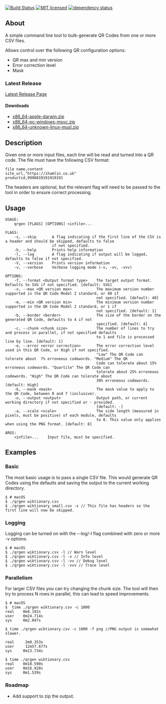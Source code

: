 [![Build Status][azure-badge]][azure-url]
[![MIT licensed][license-badge]][license-url]
[![dependency status][dependency-badge]][dependency-url]

## About

A simple command line tool to bulk-generate QR Codes from one or more CSV files.

Allows control over the following QR configuration options:

* QR max and min version
* Error correction level
* Mask

### Latest Release

[Latest Release Page][latest-release]

#### Downloads

* [x86_64-apple-darwin.zip][mac-release]
* [x86_64-pc-windows-msvc.zip][windows-release]
* [x86_64-unknown-linux-musl.zip][linux-release]

## Description

Given one or more input files, each line will be read and turned into a QR code.  The file must have the following CSV
format:

```CSV
file name,content
site_url,"https://ihamlin.co.uk"
productid,9998819191919191
```

The headers are optional, but the relevant flag will need to be passed to the tool in order to ensure correct processing.

## Usage

```console
USAGE:
    qrgen [FLAGS] [OPTIONS] <infile>...

FLAGS:
    -s, --skip       A flag indicating if the first line of the CSV is a header and should be skipped, defaults to false
                     if not specified.
    -h, --help       Prints help information
    -l, --log        A flag indicating if output will be logged, defaults to false if not specified.
    -V, --version    Prints version information
    -v, --verbose    Verbose logging mode (-v, -vv, -vvv)

OPTIONS:
    -f, --format <Output format type>    The target output format.  Defaults to SVG if not specified. [default: SVG]
    -x, --max <QR version max>           The maximum version number supported in the QR Code Model 2 standard, or 40 if
                                         not specified. [default: 40]
    -m, --min <QR version min>           The minimum version number supported in the QR Code Model 2 standard, or 1 if
                                         not specified. [default: 1]
    -b, --border <border>                The size of the border on the generated QR Code, defaults to 4 if not
                                         specified. [default: 4]
    -c, --chunk <chunk size>             The number of lines to try and process in parallel, if not specified defaults
                                         to 1 and file is processed line by line. [default: 1]
    -e, --error <error correction>       The error correction level used in this QR Code, or High if not specified.
                                         "Low" The QR Code can tolerate about  7% erroneous codewords. "Medium" The QR
                                         Code can tolerate about 15% erroneous codewords. "Quartile" The QR Code can
                                         tolerate about 25% erroneous codewords. "High" The QR Code can tolerate about
                                         30% erroneous codewords. [default: High]
    -k, --mask <mask>                    The mask value to apply to the QR Code, between 0 and 7 (inclusive).
    -o, --output <output>                Output path, or current working directory if not specified or - provided.
                                         [default: -]
    -a, --scale <scale>                  The side length (measured in pixels, must be positive) of each module, defaults
                                         to 8. This value only applies when using the PNG format. [default: 8]

ARGS:
    <infile>...    Input file, must be specified.
```

## Examples

### Basic

The most basic usage is to pass a single CSV file.  This would generate QR Codes using the defaults and saving the
output to the current working directory.

```console
$ # macOS
$ ./qrgen wiktionary.csv
$ ./qrgen wiktionary_small.csv -s // This file has headers so the first line will now be skipped.
```

### Logging

Logging can be turned on with the --log/-l flag combined with zero or more -v options.

```console
$ # macOS
$ ./qrgen wiktionary.csv -l // Warn level
$ ./qrgen wiktionary.csv -l -v // Info level
$ ./qrgen wiktionary.csv -l -vv // Debug level
$ ./qrgen wiktionary.csv -l -vvv // Trace level
```

### Parallelism

For larger CSV files you can try changing the chunk size.  The tool will then try to process N rows in parallel, 
this can lead to speed improvements.

```console
$ # macOS
$  time ./qrgen wiktionary.csv -c 1000
real    0m4.192s
user    0m24.714s
sys     0m2.047s

$ time ./qrgen wiktionary.csv -c 1000 -f png //PNG output is somewhat slower.

real     2m0.353s
user     12m57.677s
sys     0m13.734s

$ time ./qrgen wiktionary.csv
real    0m18.590s
user    0m16.928s
sys     0m1.539s
```

### Roadmap

- Add support to zip the output.

[azure-badge]: https://dev.azure.com/morpork73/qrgen/_apis/build/status/ian-hamlin.qrgen?branchName=master
[azure-url]: https://dev.azure.com/morpork73/qrgen/_build/latest?definitionId=1&branchName=master
[license-badge]: https://img.shields.io/badge/license-MIT-blue.svg
[license-url]: LICENSE
[dependency-badge]: https://deps.rs/repo/github/ian-hamlin/qrgen/status.svg
[dependency-url]: https://deps.rs/repo/github/ian-hamlin/qrgen
[latest-release]: https://github.com/ian-hamlin/qrgen/releases/latest
[mac-release]: https://github.com/ian-hamlin/qrgen/releases/latest/download/x86_64-apple-darwin.zip
[windows-release]: https://github.com/ian-hamlin/qrgen/releases/latest/download/x86_64-pc-windows-msvc.zip
[linux-release]: https://github.com/ian-hamlin/qrgen/releases/latest/download/x86_64-unknown-linux-musl.zip
